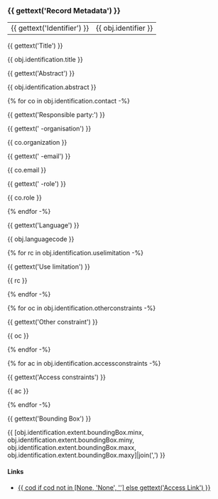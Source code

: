 ### {{ gettext('Record Metadata') }}

|                             |                      |
| --------------------------- | -------------------- |
| {{ gettext('Identifier') }} | {{ obj.identifier }} |

{{ gettext('Title') }}

{{ obj.identification.title }}

{{ gettext('Abstract') }}

{{ obj.identification.abstract }}

{% for co in obj.identification.contact -%}

{{ gettext('Responsible party:') }}

{{ gettext(' -organisation') }}

{{ co.organization }}

{{ gettext(' -email') }}

{{ co.email }}

{{ gettext(' -role') }}

{{ co.role }}

{% endfor -%}

{{ gettext('Language') }}

{{ obj.languagecode }}

{% for rc in obj.identification.uselimitation -%}

{{ gettext('Use limitation') }}

{{ rc }}

{% endfor -%}

{% for oc in obj.identification.otherconstraints -%}

{{ gettext('Other constraint') }}

{{ oc }}

{% endfor -%}

{% for ac in obj.identification.accessconstraints -%}

{{ gettext('Access constraints') }}

{{ ac }}

{% endfor -%}

{{ gettext('Bounding Box') }}

{{ \[obj.identification.extent.boundingBox.minx,
obj.identification.extent.boundingBox.miny,
obj.identification.extent.boundingBox.maxx,
obj.identification.extent.boundingBox.maxy\]|join(',') }}

#### Links

- [{{ cod if cod not in \[None, 'None', ''\] else gettext('Access
    Link') }}](%7B%7B-cod-%7D%7D)
